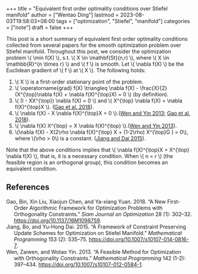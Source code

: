 +++
title = "Equivalent first order optimality conditions over Stiefel manifold"
author = ["Wentao Ding"]
lastmod = 2023-08-03T19:58:03+08:00
tags = ["optimization", "Stiefel", "manifold"]
categories = ["note"]
draft = false
+++

This post is a short summary of equivalent first order optimality conditions collected from several papers for the smooth optimization problem over Stiefel manifold.
Throughout this post, we consider the optimization problem \\( \min f(X) \\), s.t. \\( X \in \mathbf{St}(n,r) \\), where \\( X \in \mathbb{R}^{n \times r} \\) and \\( f \\) is smooth. Let \\( \nabla f(X) \\) be the Euclidean gradient of \\( f \\) at \\( X \\). The following holds:

1.  \\( X \\) is a first-order stationary point of the problem.
2.  \\( \operatorname{grad} f(X) \triangleq \nabla f(X) - \frac{X}{2} (X^{\top}\nabla f(X) + \nabla f(X)^{\top}X) = 0 \\) (by definition).
3.  \\( (I - XX^{\top}) \nabla f(X) = 0 \\) and \\( X^{\top} \nabla f(X) = \nabla f(X)^{\top}X \\). (<a href="#citeproc_bib_item_1">Gao et al. 2018</a>).
4.  \\( \nabla f(X) - X \nabla f(X)^{\top}X = 0 \\).(<a href="#citeproc_bib_item_3">Wen and Yin 2013</a>; <a href="#citeproc_bib_item_1">Gao et al. 2018</a>).
5.  \\(  \nabla f(X) X^{\top} = X \nabla f(X)^{\top} \\).(<a href="#citeproc_bib_item_3">Wen and Yin 2013</a>).
6.  \\(\nabla f(X) - X(2\rho \nabla f(X)^{\top} X + (1-2\rho) X^{\top}G ) = 0\\), where \\(\rho > 0\\) is a constant. (<a href="#citeproc_bib_item_2">Jiang and Dai 2015</a>).

Note that the above conditions implies that \\( \nabla f(X)^{\top}X = X^{\top} \nabla f(X) \\), that is, it is a necessary condition. When \\( n = r \\) (the feasible region is an orthogonal group), this condition becomes an equivalent condition.

## References

<style>.csl-entry{text-indent: -1.5em; margin-left: 1.5em;}</style><div class="csl-bib-body">
  <div class="csl-entry"><a id="citeproc_bib_item_1"></a>Gao, Bin, Xin Liu, Xiaojun Chen, and Ya-xiang Yuan. 2018. “A New First-Order Algorithmic Framework for Optimization Problems with Orthogonality Constraints.” <i>Siam Journal on Optimization</i> 28 (1): 302–32. <a href="https://doi.org/10.1137/16M1098759">https://doi.org/10.1137/16M1098759</a>.</div>
  <div class="csl-entry"><a id="citeproc_bib_item_2"></a>Jiang, Bo, and Yu-Hong Dai. 2015. “A Framework of Constraint Preserving Update Schemes for Optimization on Stiefel Manifold.” <i>Mathematical Programming</i> 153 (2): 535–75. <a href="https://doi.org/10.1007/s10107-014-0816-7">https://doi.org/10.1007/s10107-014-0816-7</a>.</div>
  <div class="csl-entry"><a id="citeproc_bib_item_3"></a>Wen, Zaiwen, and Wotao Yin. 2013. “A Feasible Method for Optimization with Orthogonality Constraints.” <i>Mathematical Programming</i> 142 (1-2): 397–434. <a href="https://doi.org/10.1007/s10107-012-0584-1">https://doi.org/10.1007/s10107-012-0584-1</a>.</div>
</div>
